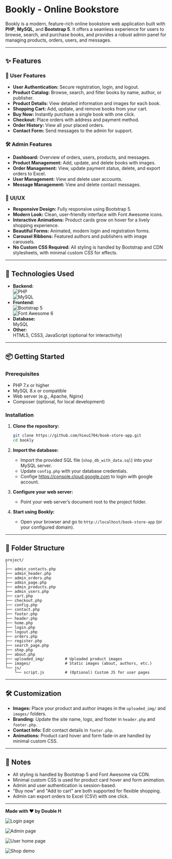 # Bookly - Online Bookstore

<!-- (Insert project illustration here) -->

Bookly is a modern, feature-rich online bookstore web application built with **PHP**, **MySQL**, and **Bootstrap 5**. It offers a seamless experience for users to browse, search, and purchase books, and provides a robust admin panel for managing products, orders, users, and messages.

---

## ✨ Features

### 🛒 User Features

- **User Authentication:** Secure registration, login, and logout.
- **Product Catalog:** Browse, search, and filter books by name, author, or publisher.
- **Product Details:** View detailed information and images for each book.
- **Shopping Cart:** Add, update, and remove books from your cart.
- **Buy Now:** Instantly purchase a single book with one click.
- **Checkout:** Place orders with address and payment method.
- **Order History:** View all your placed orders.
- **Contact Form:** Send messages to the admin for support.

### 🛠️ Admin Features

- **Dashboard:** Overview of orders, users, products, and messages.
- **Product Management:** Add, update, and delete books with images.
- **Order Management:** View, update payment status, delete, and export orders to Excel.
- **User Management:** View and delete user accounts.
- **Message Management:** View and delete contact messages.

### 💎 UI/UX

- **Responsive Design:** Fully responsive using Bootstrap 5.
- **Modern Look:** Clean, user-friendly interface with Font Awesome icons.
- **Interactive Animations:** Product cards grow on hover for a lively shopping experience.
- **Beautiful Forms:** Animated, modern login and registration forms.
- **Carousel Ribbons:** Featured authors and publishers with image carousels.
- **No Custom CSS Required:** All styling is handled by Bootstrap and CDN stylesheets, with minimal custom CSS for effects.

---

## 🚀 Technologies Used

- **Backend:**  
  ![PHP](https://img.shields.io/badge/PHP-7%2B-blue?logo=php)  
  ![MySQL](https://img.shields.io/badge/MySQL-8%2B-blue?logo=mysql)
- **Frontend:**  
  ![Bootstrap 5](https://img.shields.io/badge/Bootstrap-5.3-purple?logo=bootstrap)  
  ![Font Awesome 6](https://img.shields.io/badge/Font%20Awesome-6-blue?logo=fontawesome)
- **Database:**  
  MySQL
- **Other:**  
  HTML5, CSS3, JavaScript (optional for interactivity)

---

## 📦 Getting Started

### Prerequisites

- PHP 7.x or higher
- MySQL 8.x or compatible
- Web server (e.g., Apache, Nginx)
- Composer (optional, for local development)

### Installation

1. **Clone the repository:**

   ```bash
   git clone https://github.com/hieu1704/book-store-app.git
   cd bookly
   ```

2. **Import the database:**

   - Import the provided SQL file (`shop_db_with_data.sql`) into your MySQL server.
   - Update `config.php` with your database credentials.
   - Confige https://console.cloud.google.com to login with google account.

3. **Configure your web server:**

   - Point your web server’s document root to the project folder.

4. **Start using Bookly:**
   - Open your browser and go to `http://localhost/book-store-app` (or your configured domain).

---

## 📁 Folder Structure

```
project/
│
├── admin_contacts.php
├── admin_header.php
├── admin_orders.php
├── admin_page.php
├── admin_products.php
├── admin_users.php
├── cart.php
├── checkout.php
├── config.php
├── contact.php
├── footer.php
├── header.php
├── home.php
├── login.php
├── logout.php
├── orders.php
├── register.php
├── search_page.php
├── shop.php
├── about.php
├── uploaded_img/         # Uploaded product images
├── images/               # Static images (about, authors, etc.)
└── js/
    └── script.js         # (Optional) Custom JS for user pages
```

---

## 🛠️ Customization

- **Images:** Place your product and author images in the `uploaded_img/` and `images/` folders.
- **Branding:** Update the site name, logo, and footer in `header.php` and `footer.php`.
- **Contact Info:** Edit contact details in `footer.php`.
- **Animations:** Product card hover and form fade-in are handled by minimal custom CSS.

---

## 📝 Notes

- All styling is handled by Bootstrap 5 and Font Awesome via CDN.
- Minimal custom CSS is used for product card hover and form animation.
- Admin and user authentication is session-based.
- "Buy now" and "Add to cart" are both supported for flexible shopping.
- Admin can export orders to Excel (CSV) with one click.

---

**Made with ❤️ by Double H**

![Login page](image.png)

![Admin page](image-1.png)

![User home page](image-2.png)

![Shop demo](image-3.png)
